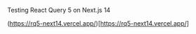 Testing React Query 5 on Next.js 14

(https://rq5-next14.vercel.app/)[https://rq5-next14.vercel.app/]